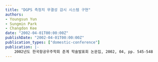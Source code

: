 ```yaml
---
title: "DGPS 측정치 무결성 감시 시스템 구현"
authors:
- Youngsun Yun
- Sungmin Park
- Changdon Kee
date: "2002-04-01T00:00:00Z"
publishDate: "2002-04-01T00:00:00Z"
publication_types: ["domestic-conference"]
publication: |-
    2002년도 한국항공우주학회 춘계 학술발표회 논문집, 2002, 04, pp. 545-548
---
```

